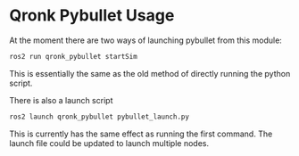 # Qronk Pybullet Usage

At the moment there are two ways of launching pybullet from this module:

```bash
ros2 run qronk_pybullet startSim
```
This is essentially the same as the old method of directly running the python script.

There is also a launch script
```bash
ros2 launch qronk_pybullet pybullet_launch.py
```
This is currently has the same effect as running the first command. The launch file could be updated to launch multiple nodes.
